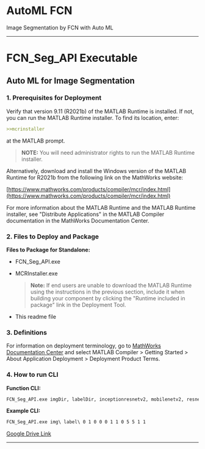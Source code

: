 # AutoML FCN
 Image Segmentation by FCN with Auto ML

---

# FCN_Seg_API Executable
## Auto ML for Image Segmentation

### 1. Prerequisites for Deployment 

Verify that version 9.11 (R2021b) of the MATLAB Runtime is installed. If not, you can run the MATLAB Runtime installer. To find its location, enter:

```markdown
>>mcrinstaller
```
at the MATLAB prompt. 

> **NOTE:** You will need administrator rights to run the MATLAB Runtime installer. 

Alternatively, download and install the Windows version of the MATLAB Runtime for R2021b from the following link on the MathWorks website:

[https://www.mathworks.com/products/compiler/mcr/index.html](https://www.mathworks.com/products/compiler/mcr/index.html)

For more information about the MATLAB Runtime and the MATLAB Runtime installer, see "Distribute Applications" in the MATLAB Compiler documentation in the MathWorks Documentation Center.

### 2. Files to Deploy and Package

**Files to Package for Standalone:**
- FCN_Seg_API.exe
- MCRInstaller.exe 

  > **Note:** If end users are unable to download the MATLAB Runtime using the instructions in the previous section, include it when building your component by clicking the "Runtime included in package" link in the Deployment Tool.
- This readme file 

### 3. Definitions

For information on deployment terminology, go to [MathWorks Documentation Center](https://www.mathworks.com/help) and select MATLAB Compiler > Getting Started > About Application Deployment > Deployment Product Terms.

### 4. How to run CLI

**Function CLI:** 
```markdown
FCN_Seg_API.exe imgDir, labelDir, inceptionresnetv2, mobilenetv2, resnet50, resnet18, xception, adam, sgdm, rmsprop, Batch, Epoch, DisplayProgress, UsingGPU
```

**Example CLI:**
```markdown
FCN_Seg_API.exe img\ label\ 0 1 0 0 0 1 1 0 5 5 1 1 
```
[Google Drive Link](https://drive.google.com/drive/folders/1Eiuom5CHP-DnSojIsTEr0TsfTSUK6vU7?usp=sharing)

---

